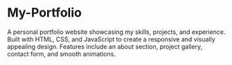 # My-Portfolio
A personal portfolio website showcasing my skills, projects, and experience. Built with HTML, CSS, and JavaScript to create a responsive and visually appealing design. Features include an about section, project gallery, contact form, and smooth animations.
